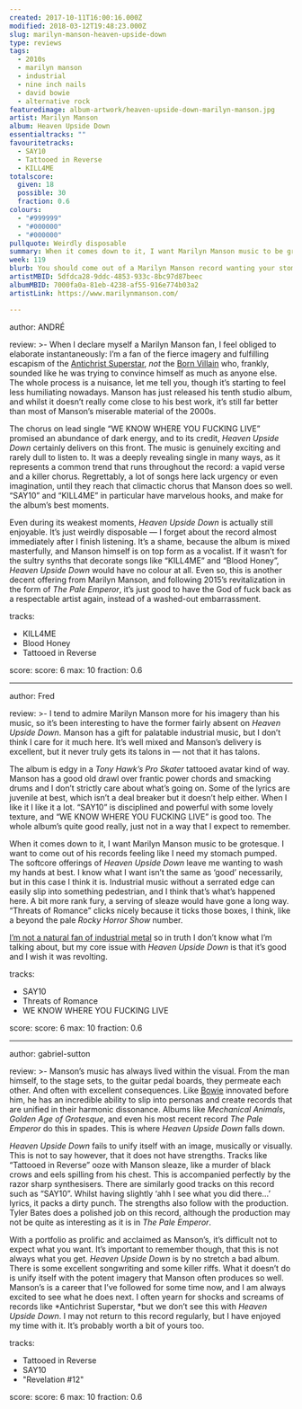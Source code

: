 ```yaml
---
created: 2017-10-11T16:00:16.000Z
modified: 2018-03-12T19:48:23.000Z
slug: marilyn-manson-heaven-upside-down
type: reviews
tags:
  - 2010s
  - marilyn manson
  - industrial
  - nine inch nails
  - david bowie
  - alternative rock
featuredimage: album-artwork/heaven-upside-down-marilyn-manson.jpg
artist: Marilyn Manson
album: Heaven Upside Down
essentialtracks: ""
favouritetracks:
  - SAY10
  - Tattooed in Reverse
  - KILL4ME
totalscore:
  given: 18
  possible: 30
  fraction: 0.6
colours:
  - "#999999"
  - "#000000"
  - "#000000"
pullquote: Weirdly disposable
summary: When it comes down to it, I want Marilyn Manson music to be grotesque. I want to come out of his records feeling like I need my stomach pumped. The softcore offerings of Heaven Upside Down leave me wanting to wash my hands at best.
week: 119
blurb: You should come out of a Marilyn Manson record wanting your stomach pumped. The softcore offerings of Heaven Upside Down prompt hand washing at best.
artistMBID: 5dfdca28-9ddc-4853-933c-8bc97d87beec
albumMBID: 7000fa0a-81eb-4238-af55-916e774b03a2
artistLink: https://www.marilynmanson.com/

---
```


author: ANDRÉ

review: >-
  When I declare myself a Marilyn Manson fan, I feel obliged to elaborate instantaneously: I’m a fan of the fierce imagery and fulfilling escapism of the [Antichrist Superstar](https://www.youtube.com/watch?v=aXcoXBdM_uw), *not* the [Born Villain](https://www.youtube.com/watch?v=JY_QVaTZOq0) who, frankly, sounded like he was trying to convince himself as much as anyone else. The whole process is a nuisance, let me tell you, though it’s starting to feel less humiliating nowadays. Manson has just released his tenth studio album, and whilst it doesn’t really come close to his best work, it’s still far better than most of Manson’s miserable material of the 2000s.
  
  The chorus on lead single “WE KNOW WHERE YOU FUCKING LIVE” promised an abundance of dark energy, and to its credit, *Heaven Upside Down* certainly delivers on this front. The music is genuinely exciting and rarely dull to listen to. It was a deeply revealing single in many ways, as it represents a common trend that runs throughout the record: a vapid verse and a killer chorus. Regrettably, a lot of songs here lack urgency or even imagination, until they reach that climactic chorus that Manson does so well. “SAY10” and “KILL4ME” in particular have marvelous hooks, and make for the album’s best moments.
  
  Even during its weakest moments, *Heaven Upside Down* is actually still enjoyable. It’s just weirdly disposable — I forget about the record almost immediately after I finish listening. It’s a shame, because the album is mixed masterfully, and Manson himself is on top form as a vocalist. If it wasn’t for the sultry synths that decorate songs like “KILL4ME” and “Blood Honey”, *Heaven Upside Down* would have no colour at all. Even so, this is another decent offering from Marilyn Manson, and following 2015’s revitalization in the form of *The Pale Emperor*, it’s just good to have the God of fuck back as a respectable artist again, instead of a washed-out embarrassment.

tracks:
  - KILL4ME
  - ­­Blood Honey
  - ­­Tattooed in Reverse

score:
  score: 6
  max: 10
  fraction: 0.6

---

author: Fred

review: >-
  I tend to admire Marilyn Manson more for his imagery than his music, so it’s been interesting to have the former fairly absent on *Heaven Upside Down*. Manson has a gift for palatable industrial music, but I don’t think I care for it much here. It’s well mixed and Manson’s delivery is excellent, but it never truly gets its talons in — not that it has talons. 
  
  The album is edgy in a *Tony Hawk’s Pro Skater* tattooed avatar kind of way. Manson has a good old drawl over frantic power chords and smacking drums and I don’t strictly care about what’s going on. Some of the lyrics are juvenile at best, which isn’t a deal breaker but it doesn’t help either. When I like it I like it a lot. “SAY10” is disciplined and powerful with some lovely texture, and “WE KNOW WHERE YOU FUCKING LIVE” is good too. The whole album’s quite good really, just not in a way that I expect to remember.

  When it comes down to it, I want Marilyn Manson music to be grotesque. I want to come out of his records feeling like I need my stomach pumped. The softcore offerings of *Heaven Upside Down* leave me wanting to wash my hands at best. I know what I want isn’t the same as ‘good’ necessarily, but in this case I think it is. Industrial music without a serrated edge can easily slip into something pedestrian, and I think that’s what’s happened here. A bit more rank fury, a serving of sleaze would have gone a long way. “Threats of Romance” clicks nicely because it ticks those boxes, I think, like a beyond the pale *Rocky Horror Show* number. 
  
  [I’m not a natural fan of industrial metal](/reviews/nine-inch-nails-the-downward-spiral) so in truth I don’t know what I’m talking about, but my core issue with *Heaven Upside Down* is that it’s good and I wish it was revolting.

tracks:
  - SAY10
  - ­­Threats of Romance
  - ­­WE KNOW WHERE YOU FUCKING LIVE

score:
  score: 6
  max: 10
  fraction: 0.6

---

author: gabriel-sutton

review: >-
  Manson’s music has always lived within the visual. From the man himself, to the stage sets, to the guitar pedal boards, they permeate each other. And often with excellent consequences. Like [Bowie](/reviews/david-bowie-hunky-dory) innovated before him, he has an incredible ability to slip into personas and create records that are unified in their harmonic dissonance. Albums like *Mechanical Animals*, *Golden Age of Grotesque*, and even his most recent record *The Pale Emperor* do this in spades. This is where *Heaven Upside Down* falls down.

  *Heaven Upside Down* fails to unify itself with an image, musically or visually. This is not to say however, that it does not have strengths. Tracks like “Tattooed in Reverse” ooze with Manson sleaze, like a murder of black crows and eels spilling from his chest. This is accompanied perfectly by the razor sharp synthesisers. There are similarly good tracks on this record such as “SAY10”. Whilst having slightly ‘ahh I see what you did there…’ lyrics, it packs a dirty punch. The strengths also follow with the production. Tyler Bates does a polished job on this record, although the production may not be quite as interesting as it is in *The Pale Emperor*.

  With a portfolio as prolific and acclaimed as Manson’s, it’s difficult not to expect what you want. It’s important to remember though, that this is not always what you get. *Heaven Upside Down* is by no stretch a bad album. There is some excellent songwriting and some killer riffs. What it doesn’t do is unify itself with the potent imagery that Manson often produces so well. Manson’s is a career that I’ve followed for some time now, and I am always excited to see what he does next. I often yearn for shocks and screams of records like *Antichrist Superstar, *but we don’t see this with *Heaven Upside Down*. I may not return to this record regularly, but I have enjoyed my time with it. It’s probably worth a bit of yours too.

tracks:
  - Tattooed in Reverse
  - ­­SAY10
  - "­­Revelation #12"

score:
  score: 6
  max: 10
  fraction: 0.6
